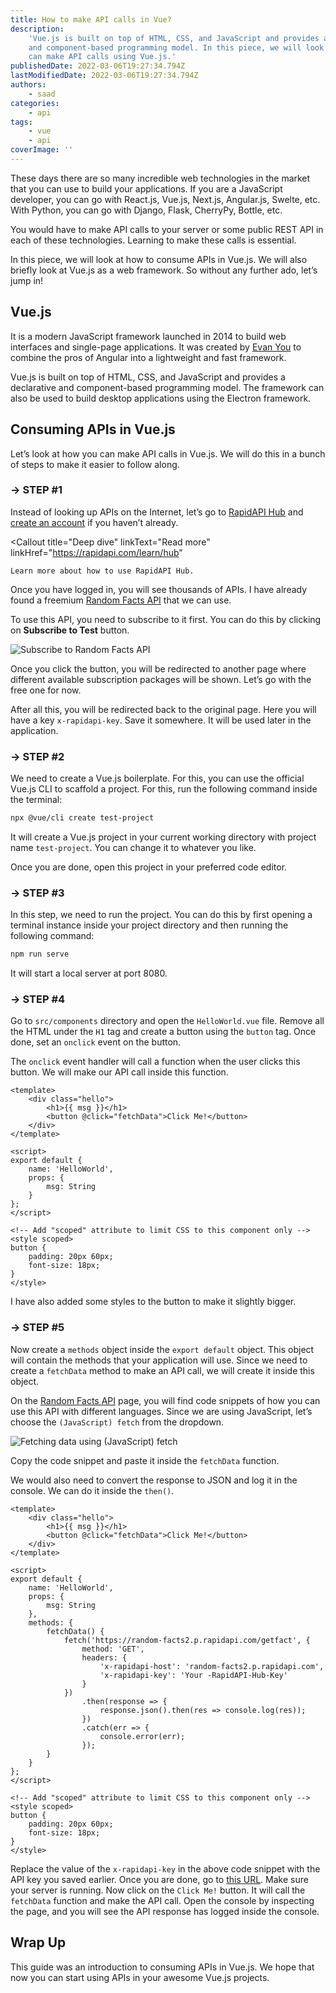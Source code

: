```yaml
---
title: How to make API calls in Vue?
description:
    'Vue.js is built on top of HTML, CSS, and JavaScript and provides a declarative
    and component-based programming model. In this piece, we will look at how you
    can make API calls using Vue.js.'
publishedDate: 2022-03-06T19:27:34.794Z
lastModifiedDate: 2022-03-06T19:27:34.794Z
authors:
    - saad
categories:
    - api
tags:
    - vue
    - api
coverImage: ''
---
```


<Lead>

These days there are so many incredible web technologies in the market that you can use to build your applications. If you are a JavaScript developer, you can go with React.js, Vue.js, Next.js, Angular.js, Swelte, etc. With Python, you can go with Django, Flask, CherryPy, Bottle, etc.

</Lead>

You would have to make API calls to your server or some public REST API in each of these technologies. Learning to make these calls is essential.

In this piece, we will look at how to consume APIs in Vue.js. We will also briefly look at Vue.js as a web framework. So without any further ado, let’s jump in!

## Vue.js

It is a modern JavaScript framework launched in 2014 to build web interfaces and single-page applications. It was created by [Evan You](​​https://evanyou.me/) to combine the pros of Angular into a lightweight and fast framework.

Vue.js is built on top of HTML, CSS, and JavaScript and provides a declarative and component-based programming model. The framework can also be used to build desktop applications using the Electron framework.

## Consuming APIs in Vue.js

Let’s look at how you can make API calls in Vue.js. We will do this in a bunch of steps to make it easier to follow along.

### → STEP #1

Instead of looking up APIs on the Internet, let’s go to [RapidAPI Hub](https://RapidAPI.com/hub?utm_source=RapidAPI.com/guides&utm_medium=DevRel&utm_campaign=DevRel) and [create an account](https://RapidAPI.com/auth/sign-up?referral=/hub?utm_source=RapidAPI.com/guides&utm_medium=DevRel&utm_campaign=DevRel) if you haven’t already.

<Callout
	title="Deep dive"
	linkText="Read more"
	linkHref="https://rapidapi.com/learn/hub"
>
	Learn more about how to use RapidAPI Hub.
</Callout>

Once you have logged in, you will see thousands of APIs. I have already found a freemium [Random Facts API](https://RapidAPI.com/APILAB/api/random-facts2/?utm_source=RapidAPI.com/guides&utm_medium=DevRel&utm_campaign=DevRel) that we can use.

To use this API, you need to subscribe to it first. You can do this by clicking on **Subscribe to Test** button.

![Subscribe to Random Facts API](https://raw.githubusercontent.com/RapidAPI/DevRel-Stack-Data/9a5df4ccbcbedabedd630cb84c1e7b9a91b9e213/guides/posts/build-random-facts-app/images/subscribe.png)

Once you click the button, you will be redirected to another page where different available subscription packages will be shown. Let’s go with the free one for now.

After all this, you will be redirected back to the original page. Here you will have a key `x-rapidapi-key`. Save it somewhere. It will be used later in the application.

### → STEP #2

We need to create a Vue.js boilerplate. For this, you can use the official Vue.js CLI to scaffold a project. For this, run the following command inside the terminal:

```sh
npx @vue/cli create test-project
```

It will create a Vue.js project in your current working directory with project name `test-project`. You can change it to whatever you like.

Once you are done, open this project in your preferred code editor.

### → STEP #3

In this step, we need to run the project. You can do this by first opening a terminal instance inside your project directory and then running the following command:

```sh
npm run serve
```

It will start a local server at port 8080.

### → STEP #4

Go to `src/components` directory and open the `HelloWorld.vue` file. Remove all the HTML under the `H1` tag and create a button using the `button` tag. Once done, set an `onclick` event on the button.

The `onclick` event handler will call a function when the user clicks this button. We will make our API call inside this function.

```vue
<template>
	<div class="hello">
		<h1>{{ msg }}</h1>
		<button @click="fetchData">Click Me!</button>
	</div>
</template>

<script>
export default {
	name: 'HelloWorld',
	props: {
		msg: String
	}
};
</script>

<!-- Add "scoped" attribute to limit CSS to this component only -->
<style scoped>
button {
	padding: 20px 60px;
	font-size: 18px;
}
</style>
```

I have also added some styles to the button to make it slightly bigger.

### → STEP #5

Now create a `methods` object inside the `export default` object. This object will contain the methods that your application will use. Since we need to create a `fetchData` method to make an API call, we will create it inside this object.

On the [Random Facts API](https://RapidAPI.com/APILAB/api/random-facts2/?utm_source=RapidAPI.com/guides&utm_medium=DevRel&utm_campaign=DevRel) page, you will find code snippets of how you can use this API with different languages. Since we are using JavaScript, let’s choose the `(JavaScript) fetch` from the dropdown.

![Fetching data using (JavaScript) fetch](https://raw.githubusercontent.com/RapidAPI/DevRel-Stack-Data/12358f8428ac15dc4d086d097996102c07521587/guides/posts/make-api-call-python/images/code-snippet.png)

Copy the code snippet and paste it inside the `fetchData` function.

We would also need to convert the response to JSON and log it in the console. We can do it inside the `then()`.

```vue
<template>
	<div class="hello">
		<h1>{{ msg }}</h1>
		<button @click="fetchData">Click Me!</button>
	</div>
</template>

<script>
export default {
	name: 'HelloWorld',
	props: {
		msg: String
	},
	methods: {
		fetchData() {
			fetch('https://random-facts2.p.rapidapi.com/getfact', {
				method: 'GET',
				headers: {
					'x-rapidapi-host': 'random-facts2.p.rapidapi.com',
					'x-rapidapi-key': 'Your -RapidAPI-Hub-Key'
				}
			})
				.then(response => {
					response.json().then(res => console.log(res));
				})
				.catch(err => {
					console.error(err);
				});
		}
	}
};
</script>

<!-- Add "scoped" attribute to limit CSS to this component only -->
<style scoped>
button {
	padding: 20px 60px;
	font-size: 18px;
}
</style>
```

Replace the value of the `x-rapidapi-key` in the above code snippet with the API key you saved earlier. Once you are done, go to [this URL](http://localhost:8080/). Make sure your server is running. Now click on the `Click Me!` button. It will call the `fetchData` function and make the API call. Open the console by inspecting the page, and you will see the API response has logged inside the console.

## Wrap Up

This guide was an introduction to consuming APIs in Vue.js. We hope that now you can start using APIs in your awesome Vue.js projects.
